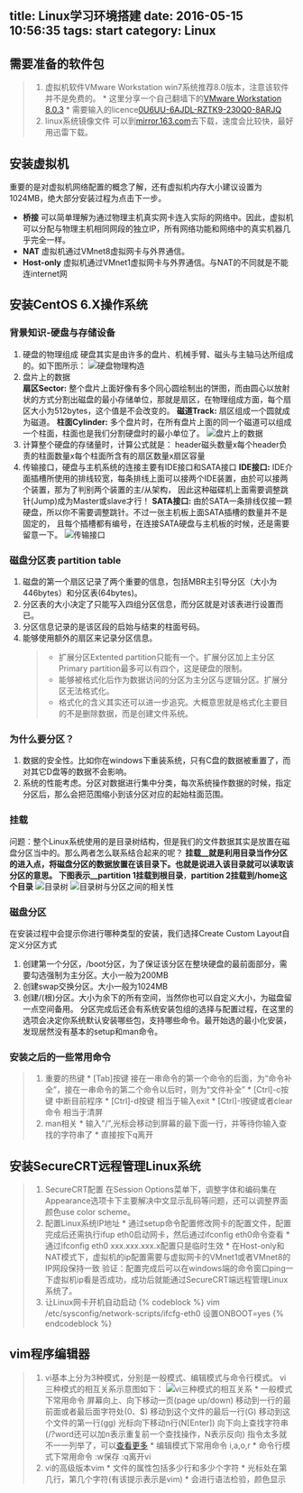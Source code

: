 title: Linux学习环境搭建
date: 2016-05-15 10:56:35
tags: start
category: Linux
---

## 需要准备的软件包
>1.	虚拟机软件VMware Workstation
    win7系统推荐8.0版本，注意该软件并不是免费的。
    * 这里分享一个自己翻墙下的[VMware Workstation 8.0.3](http://pan.baidu.com/s/1i5xvYx3)
    * 需要输入的licence[0U6UU-6AJDL-RZTK9-230Q0-8ARJQ](http://www.56ads.com/article/1440.html)
>2.	linux系统镜像文件<!-- more -->
	可以到[mirror.163.com](http://mirrors.163.com/)去下载，速度会比较快，最好用迅雷下载。

## 安装虚拟机
重要的是对虚拟机网络配置的概念了解，还有虚拟机内存大小建议设置为1024MB，绝大部分安装过程为点击下一步。
* __桥接__ 可以简单理解为通过物理主机真实网卡连入实际的网络中。因此，虚拟机可以分配与物理主机相同网段的独立IP，所有网络功能和网络中的真实机器几乎完全一样。
* __NAT__ 虚拟机通过VMnet8虚拟网卡与外界通信。
* __Host-only__ 虚拟机通过VMnet1虚拟网卡与外界通信。与NAT的不同就是不能连internet网

## 安装CentOS 6.X操作系统
### 背景知识-硬盘与存储设备
   1. 硬盘的物理组成  硬盘其实是由许多的盘片、机械手臂、磁头与主轴马达所组成的。如下图所示：
   ![硬盘物理构造](Linux学习环境搭建/hard_disk01.jpg)
   2. 盘片上的数据  
     __扇区Sector:__ 整个盘片上面好像有多个同心圆绘制出的饼图，而由圆心以放射状的方式分割出磁盘的最小存储单位，那就是扇区，在物理组成方面，每个扇区大小为512bytes，这个值是不会改变的。
     __磁道Track:__ 扇区组成一个圆就成为磁道。
     __柱面Cylinder:__ 多个盘片时，在所有盘片上面的同一个磁道可以组成一个柱面，柱面也是我们分割硬盘时的最小单位了。
   ![盘片上的数据](Linux学习环境搭建/hard_disk02.gif)
   3. 计算整个硬盘的存储量时，计算公式就是：
   header磁头数量x每个header负责的柱面数量x每个柱面所含有的扇区数量x扇区容量
   4. 传输接口，硬盘与主机系统的连接主要有IDE接口和SATA接口
     __IDE接口:__  IDE介面插槽所使用的排线较宽，每条排线上面可以接两个IDE装置，由於可以接两个装置，那为了判别两个装置的主/从架构， 因此这种磁碟机上面需要调整跳针(Jump)成为Master或slave才行！
     __SATA接口:__ 由於SATA一条排线仅接一颗硬盘，所以你不需要调整跳针。不过一张主机板上面SATA插槽的数量并不是固定的， 且每个插槽都有编号，在连接SATA硬盘与主机板的时候，还是需要留意一下。
    ![传输接口](Linux学习环境搭建/computer06.jpg)

### 磁盘分区表 partition table
  1. 磁盘的第一个扇区记录了两个重要的信息，包括MBR主引导分区（大小为446bytes）和分区表(64bytes)。
  2. 分区表的大小决定了只能写入四组分区信息，而分区就是对该表进行设置而已。
  3. 分区信息记录的是该区段的启始与结束的柱面号码。
  4. 能够使用额外的扇区来记录分区信息。
      >* 扩展分区Extented partition只能有一个。扩展分区加上主分区Primary partition最多可以有四个，这是硬盘的限制。
      >* 能够被格式化后作为数据访问的分区为主分区与逻辑分区。扩展分区无法格式化。
      >* 格式化的含义其实还可以进一步追究。大概意思就是格式化主要目的不是删除数据，而是创建文件系统。

### 为什么要分区？
  1. 数据的安全性。比如你在windows下重装系统，只有C盘的数据被重置了，而对其它D盘等的数据不会影响。
  2. 系统的性能考虑。分区对数据进行集中分类，每次系统操作数据的时候，指定分区后，那么会把范围缩小到该分区对应的起始柱面范围。
  

### 挂载
问题：整个Linux系统使用的是目录树结构，但是我们的文件数据其实是放置在磁盘分区当中的。那么两者怎么联系结合起来的呢？
__挂载__就是利用目录当作分区的进入点，将磁盘分区的数据放置在该目录下。也就是说进入该目录就可以读取该分区的意思。
   下图表示__partition 1挂载到根目录__，__partition 2挂载到/home这个目录__
   ![目录树](Linux学习环境搭建/dirtree.gif)
   ![目录树与分区之间的相关性](Linux学习环境搭建/dir_3.png)

### 磁盘分区
在安装过程中会提示你进行哪种类型的安装，我们选择Create Custom Layout自定义分区方式
  1. 创建第一个分区，/boot分区，为了保证该分区在整块硬盘的最前面部分，需要勾选强制为主分区。大小一般为200MB
  2. 创建swap交换分区。大小一般为1024MB
  3. 创建/(根)分区。大小为余下的所有空间，当然你也可以自定义大小，为磁盘留一点空间备用。
  分区完成后还会有系统安装包组的选择与配置过程，在这里的选项会决定你系统默认安装哪些包，支持哪些命令。最开始选的最小化安装，发现居然没有基本的setup和man命令。

### 安装之后的一些常用命令
  >1. 重要的热键
    * [Tab]按键 接在一串命令的第一个命令的后面，为“命令补全”，接在一串命令的第二个命令以后时，则为“文件补全”
    * [Ctrl]-c按键 中断目前程序
    * [Ctrl]-d按键 相当于输入exit
    * [Ctrl]-l按键或者clear命令 相当于清屏
  >2. man相关
    * 输入"/",光标会移动到屏幕的最下面一行，并等待你输入查找的字符串了
    * 直接按下q离开

## 安装SecureCRT远程管理Linux系统
>1. SecureCRT配置
    在Session Options菜单下，调整字体和编码集在Appearance选项卡下主要解决中文显示乱码等问题，还可以调整界面颜色use color scheme。
>2. 配置Linux系统IP地址
    * 通过setup命令配置修改网卡的配置文件，配置完成后还需执行ifup eth0启动网卡，然后通过ifconfig eth0命令查看
    * 通过ifconfig eth0 xxx.xxx.xxx.x配置只是临时生效
    * 在Host-only和NAT模式下，虚拟机的ip配置需要与虚拟网卡的VMnet1或者VMnet8的IP网段保持一致
    验证：配置完成后可以在windows端的命令窗口ping一下虚拟机ip看是否成功，成功后就能通过SecureCRT端远程管理Linux系统了。
>3. 让Linux网卡开机自动启动
    {% codeblock %}
    vim /etc/sysconfig/network-scripts/ifcfg-eth0
    设置ONBOOT=yes
    {% endcodeblock %}

## vim程序编辑器
>1. vi基本上分为3种模式，分别是一般模式、编辑模式与命令行模式。
vi三种模式的相互关系示意图如下：
![vi三种模式的相互关系](Linux学习环境搭建/vi-mode.gif)
    * 一般模式下常用命令 
      屏幕向上、向下移动一页(page up/down)
      移动到一行的最前面或者最后面字符处(0、$)
      移动到这个文件的最后一行(G)
      移动到这个文件的第一行(gg)
      光标向下移动n行(N[Enter])
      向下向上查找字符串(/?word还可以加n表示重复前一个查找操作，N表示反向)
      指令太多就不一一列举了，可以[查看更多](http://vbird.dic.ksu.edu.tw/linux_basic/0310vi.php#vi_command)
    * 编辑模式下常用命令
      i,a,o,r
    * 命令行模式下常用命令
      :w保存
      :q离开vi
>2. vi的高级版本vim
    * 文件的属性包括多少行和多少个字符
    * 光标处在第几行，第几个字符(有该提示表示是vim)
    * 会进行语法检验，颜色显示
    


